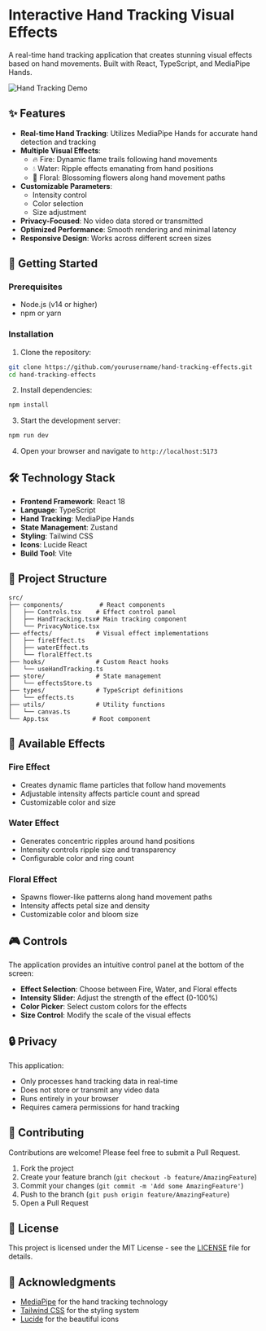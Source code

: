 # Interactive Hand Tracking Visual Effects

A real-time hand tracking application that creates stunning visual effects based on hand movements. Built with React, TypeScript, and MediaPipe Hands.

![Hand Tracking Demo](https://images.unsplash.com/photo-1527430253228-e93688616381?auto=format&fit=crop&q=80&w=1200&h=400)

## ✨ Features

- **Real-time Hand Tracking**: Utilizes MediaPipe Hands for accurate hand detection and tracking
- **Multiple Visual Effects**:
  - 🔥 Fire: Dynamic flame trails following hand movements
  - 💧 Water: Ripple effects emanating from hand positions
  - 🌸 Floral: Blossoming flowers along hand movement paths
- **Customizable Parameters**:
  - Intensity control
  - Color selection
  - Size adjustment
- **Privacy-Focused**: No video data stored or transmitted
- **Optimized Performance**: Smooth rendering and minimal latency
- **Responsive Design**: Works across different screen sizes

## 🚀 Getting Started

### Prerequisites

- Node.js (v14 or higher)
- npm or yarn

### Installation

1. Clone the repository:
```bash
git clone https://github.com/yourusername/hand-tracking-effects.git
cd hand-tracking-effects
```

2. Install dependencies:
```bash
npm install
```

3. Start the development server:
```bash
npm run dev
```

4. Open your browser and navigate to `http://localhost:5173`

## 🛠️ Technology Stack

- **Frontend Framework**: React 18
- **Language**: TypeScript
- **Hand Tracking**: MediaPipe Hands
- **State Management**: Zustand
- **Styling**: Tailwind CSS
- **Icons**: Lucide React
- **Build Tool**: Vite

## 📁 Project Structure

```
src/
├── components/          # React components
│   ├── Controls.tsx    # Effect control panel
│   ├── HandTracking.tsx# Main tracking component
│   └── PrivacyNotice.tsx
├── effects/            # Visual effect implementations
│   ├── fireEffect.ts
│   ├── waterEffect.ts
│   └── floralEffect.ts
├── hooks/              # Custom React hooks
│   └── useHandTracking.ts
├── store/              # State management
│   └── effectsStore.ts
├── types/              # TypeScript definitions
│   └── effects.ts
├── utils/              # Utility functions
│   └── canvas.ts
└── App.tsx            # Root component
```

## 🎨 Available Effects

### Fire Effect
- Creates dynamic flame particles that follow hand movements
- Adjustable intensity affects particle count and spread
- Customizable color and size

### Water Effect
- Generates concentric ripples around hand positions
- Intensity controls ripple size and transparency
- Configurable color and ring count

### Floral Effect
- Spawns flower-like patterns along hand movement paths
- Intensity affects petal size and density
- Customizable color and bloom size

## 🎮 Controls

The application provides an intuitive control panel at the bottom of the screen:

- **Effect Selection**: Choose between Fire, Water, and Floral effects
- **Intensity Slider**: Adjust the strength of the effect (0-100%)
- **Color Picker**: Select custom colors for the effects
- **Size Control**: Modify the scale of the visual effects

## 🔒 Privacy

This application:
- Only processes hand tracking data in real-time
- Does not store or transmit any video data
- Runs entirely in your browser
- Requires camera permissions for hand tracking

## 🤝 Contributing

Contributions are welcome! Please feel free to submit a Pull Request.

1. Fork the project
2. Create your feature branch (`git checkout -b feature/AmazingFeature`)
3. Commit your changes (`git commit -m 'Add some AmazingFeature'`)
4. Push to the branch (`git push origin feature/AmazingFeature`)
5. Open a Pull Request

## 📝 License

This project is licensed under the MIT License - see the [LICENSE](LICENSE) file for details.

## 🙏 Acknowledgments

- [MediaPipe](https://mediapipe.dev/) for the hand tracking technology
- [Tailwind CSS](https://tailwindcss.com/) for the styling system
- [Lucide](https://lucide.dev/) for the beautiful icons
